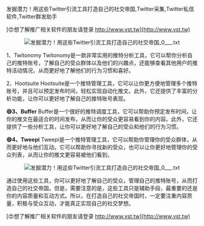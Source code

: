 发掘潜力！用这些Twitter引流工具打造自己的社交帝国,Twitter采集,Twitter私信软件,Twitter群发助手

[😍想了解推广相关软件的朋友请登录 http://www.vst.tw](http://www.vst.tw)

 <center><img src="https://vst.tw/MP4/tuiguang/png/2.png" alt="发掘潜力！用这些Twitter引流工具打造自己的社交帝国_0___.txt"></center>

1、Twitonomy
Twitonomy是一款非常实用的推特分析工具，它可以帮你分析自己的推特账号，了解自己的受众群体以及他们的兴趣点，还能够查看其他用户的推特活动情况，从而更好地了解他们的行为习惯和喜好。

2、Hootsuite
Hootsuite是一个推特管理工具，它可以让你更方便地管理多个推特账号，并且可以预定发布时间，轻松实现自动化推文。此外，它还提供了丰富的分析功能，让你可以更好地了解自己的推特账号表现。

**😄3、Buffer**
Buffer是一个很好的推特调度工具，它可以帮助你预定发布时间，让你的推文在最适合的时间发布，从而让你的受众更容易看到你的内容。此外，它还提供了一些分析工具，让你可以更好地了解自己的受众和他们的行为习惯。

**😄4、Tweepi**
Tweepi是一个推特管理工具，它可以帮助你管理你的受众群体，从而更好地与他们互动。它可以帮助你寻找新的受众，也可以让你更好地管理你的受众列表，从而让你的推文更容易被他们看到。

 <center><img src="https://vst.tw/MP4/tuiguang/png/0.png" alt="发掘潜力！用这些Twitter引流工具打造自己的社交帝国_0___.txt"></center>

通过使用这些工具，你可以更好地了解自己的受众，管理自己的推特账号，从而打造自己的社交帝国。但是，需要注意的是，这些工具只是辅助手段，最重要的还是你的内容质量和互动方式。所以，在打造自己的社交帝国时，一定要注重内容质量，积极与受众互动，才能真正实现自己的社交梦想。

[😍想了解推广相关软件的朋友请登录 http://www.vst.tw](http://www.vst.tw)



